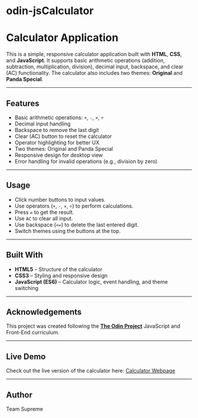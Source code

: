 # odin-jsCalculator
# Calculator Application

This is a simple, responsive calculator application built with **HTML**, **CSS**, and **JavaScript**. It supports basic arithmetic operations (addition, subtraction, multiplication, division), decimal input, backspace, and clear (AC) functionality. The calculator also includes two themes: **Original** and **Panda Special**.

---

## Features

- Basic arithmetic operations: `+`, `-`, `×`, `÷`
- Decimal input handling
- Backspace to remove the last digit
- Clear (AC) button to reset the calculator
- Operator highlighting for better UX
- Two themes: Original and Panda Special
- Responsive design for desktop view
- Error handling for invalid operations (e.g., division by zero)

---

## Usage

- Click number buttons to input values.
- Use operators (`+`, `-`, `×`, `÷`) to perform calculations.
- Press `=` to get the result.
- Use `AC` to clear all input.
- Use backspace (`<=`) to delete the last entered digit.
- Switch themes using the buttons at the top.

---

## Built With

- **HTML5** – Structure of the calculator
- **CSS3** – Styling and responsive design
- **JavaScript (ES6)** – Calculator logic, event handling, and theme switching

---

## Acknowledgements

This project was created following the **[The Odin Project](https://www.theodinproject.com/)** JavaScript and Front-End curriculum.  

---

## Live Demo

Check out the live version of the calculator here: [Calculator Webpage](https://yourwebpage-link.com)

---

## Author

Team Supreme
